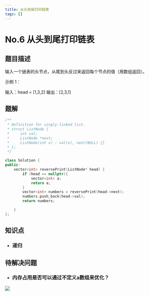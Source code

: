 ```yaml
---
title: 从头到尾打印链表
tags: []
---
```


# No.6 从头到尾打印链表
## 题目描述
输入一个链表的头节点，从尾到头反过来返回每个节点的值（用数组返回）。

 

示例 1：

输入：head = [1,3,2]
输出：[2,3,1] 


## 题解
```c++
/**
 * Definition for singly-linked list.
 * struct ListNode {
 *     int val;
 *     ListNode *next;
 *     ListNode(int x) : val(x), next(NULL) {}
 * };
 */

class Solution {
public:
    vector<int> reversePrint(ListNode* head) {
        if (head == nullptr){
            vector<int> a;
            return a;
        }
        vector<int> numbers = reversePrint(head->next);
        numbers.push_back(head->val);
        return numbers;

    }
};
```
## 知识点
* ### 递归 

## 待解决问题
* ### 内存占用是否可以通过不定义a数组来优化？
![](image-kq7i546m.png)
